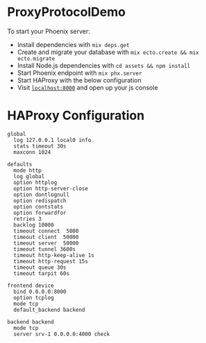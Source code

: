 # ProxyProtocolDemo

To start your Phoenix server:

  * Install dependencies with `mix deps.get`
  * Create and migrate your database with `mix ecto.create && mix ecto.migrate`
  * Install Node.js dependencies with `cd assets && npm install`
  * Start Phoenix endpoint with `mix phx.server`
  * Start HAProxy with the below configuration
  * Visit [`localhost:8000`](http://localhost:8000) and open up your js console

# HAProxy Configuration
```
global
  log 127.0.0.1 local0 info
  stats timeout 30s
  maxconn 1024

defaults
  mode http
  log global
  option httplog
  option http-server-close
  option dontlognull
  option redispatch
  option contstats
  option forwardfor
  retries 3
  backlog 10000
  timeout connect  5000
  timeout client  50000
  timeout server  50000
  timeout tunnel 3600s
  timeout http-keep-alive 1s
  timeout http-request 15s
  timeout queue 30s
  timeout tarpit 60s

frontend device
  bind 0.0.0.0:8000
  option tcplog
  mode tcp
  default_backend backend

backend backend
  mode tcp
  server srv-1 0.0.0.0:4000 check
```